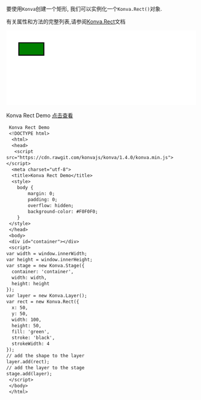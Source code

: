 要使用`Konva`创建一个矩形, 我们可以实例化一个`Konva.Rect()`对象.  

有关属性和方法的完整列表,请参阅[Konva.Rect](https://konvajs.github.io/api/Konva.Rect.html)文档



 ![](images/rect.png)

 
 Konva Rect Demo [点击查看](https://konvajs.github.io/downloads/code/shapes/rect.html)  

     Konva Rect Demo    
     <!DOCTYPE html>
      <html>
      <head>
       <script src="https://cdn.rawgit.com/konvajs/konva/1.4.0/konva.min.js"></script>
      <meta charset="utf-8">
      <title>Konva Rect Demo</title>
      <style>
        body {
            margin: 0;
            padding: 0;
            overflow: hidden;
            background-color: #F0F0F0;
        }
     </style>
     </head>
     <body>
     <div id="container"></div>
     <script>
    var width = window.innerWidth;
    var height = window.innerHeight;
    var stage = new Konva.Stage({
      container: 'container',
      width: width,
      height: height
    });
    var layer = new Konva.Layer();
    var rect = new Konva.Rect({
      x: 50,
      y: 50,
      width: 100,
      height: 50,
      fill: 'green',
      stroke: 'black',
      strokeWidth: 4
    });
    // add the shape to the layer
    layer.add(rect);
    // add the layer to the stage
    stage.add(layer);
     </script>
     </body>
     </html>





